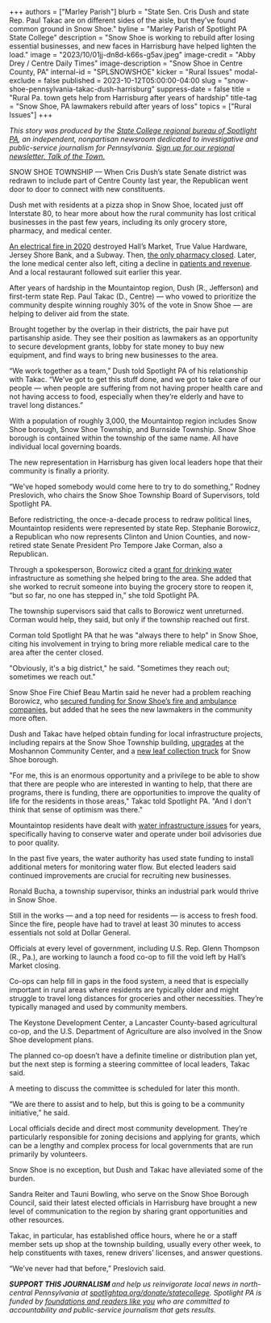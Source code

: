 +++
authors = ["Marley Parish"]
blurb = "State Sen. Cris Dush and state Rep. Paul Takac are on different sides of the aisle, but they’ve found common ground in Snow Shoe."
byline = "Marley Parish of Spotlight PA State College"
description = "Snow Shoe is working to rebuild after losing essential businesses, and new faces in Harrisburg have helped lighten the load."
image = "2023/10/01jj-dn8d-k66s-g5av.jpeg"
image-credit = "Abby Drey / Centre Daily Times"
image-description = "Snow Shoe in Centre County, PA"
internal-id = "SPLSNOWSHOE"
kicker = "Rural Issues"
modal-exclude = false
published = 2023-10-12T05:00:00-04:00
slug = "snow-shoe-pennsylvania-takac-dush-harrisburg"
suppress-date = false
title = "Rural Pa. town gets help from Harrisburg after years of hardship"
title-tag = "Snow Shoe, PA lawmakers rebuild after years of loss"
topics = ["Rural Issues"]
+++

<em>This story was produced by the </em><a href="https://www.spotlightpa.org/statecollege"><em>State College regional bureau of Spotlight PA</em></a><em>, an independent, nonpartisan newsroom dedicated to investigative and public-service journalism for Pennsylvania. </em><a href="https://www.spotlightpa.org/newsletters/talkofthetown"><em>Sign up for our regional newsletter, Talk of the Town.</em></a>

SNOW SHOE TOWNSHIP — When Cris Dush’s state Senate district was redrawn to include part of Centre County last year, the Republican went door to door to connect with new constituents.

Dush met with residents at a pizza shop in Snow Shoe, located just off Interstate 80, to hear more about how the rural community has lost critical businesses in the past few years, including its only grocery store, pharmacy, and medical center.

<a href="https://www.centredaily.com/news/local/community/article240615111.html">An electrical fire in 2020</a> destroyed Hall’s Market, True Value Hardware, Jersey Shore Bank, and a Subway. Then, <a href="https://www.centredaily.com/news/local/community/article272560399.html">the only pharmacy closed</a>. Later, the lone medical center also left, citing a decline in <a href="https://www.statecollege.com/articles/local-news/mountaintop-area-medical-center-to-close/">patients and revenue</a>. And a local restaurant followed suit earlier this year.

After years of hardship in the Mountaintop region, Dush (R., Jefferson) and first-term state Rep. Paul Takac (D., Centre) — who vowed to prioritize the community despite winning roughly 30% of the vote in Snow Shoe — are helping to deliver aid from the state.

Brought together by the overlap in their districts, the pair have put partisanship aside. They see their position as lawmakers as an opportunity to secure development grants, lobby for state money to buy new equipment, and find ways to bring new businesses to the area.

“We work together as a team,” Dush told Spotlight PA of his relationship with Takac. “We’ve got to get this stuff done, and we got to take care of our people — when people are suffering from not having proper health care and not having access to food, especially when they’re elderly and have to travel long distances.”

<script src="https://www.spotlightpa.org/embed.js" async></script><div data-spl-embed-version="1" data-spl-src="https://www.spotlightpa.org/embeds/newsletter/?cta=Sign%20up%20for%20our%20new%20regional%20newsletter%2C%20%3Cb%3ETalk%20of%20the%20Town%3C%2Fb%3E%2C%20and%20get%20all%20the%20news%20and%20notes%20from%20State%20College%20and%20north-central%20PA.&button=Sign%20Up%20Now&preselect=state_college&eyebrow=DON'T%20MISS%20A%20BEAT"></div>

With a population of roughly 3,000, the Mountaintop region includes Snow Shoe borough, Snow Shoe Township, and Burnside Township. Snow Shoe borough is contained within the township of the same name. All have individual local governing boards.

The new representation in Harrisburg has given local leaders hope that their community is finally a priority.

“We&#39;ve hoped somebody would come here to try to do something,” Rodney Preslovich, who chairs the Snow Shoe Township Board of Supervisors, told Spotlight PA.

Before redistricting, the once-a-decade process to redraw political lines, Mountaintop residents were represented by state Rep. Stephanie Borowicz, a Republican who now represents Clinton and Union Counties, and now-retired state Senate President Pro Tempore Jake Corman, also a Republican.

Through a spokesperson, Borowicz cited a <a href="https://www.repstephanie.com/News/15372/Press-Releases/Borowicz-Successfully-Secures-$125,000-to-Help-Restore-Safe-and-Clean-Water-to-Snow-Shoe-and-Surrounding-Areas---">grant for drinking water</a> infrastructure as something she helped bring to the area. She added that she worked to recruit someone into buying the grocery store to reopen it, “but so far, no one has stepped in,” she told Spotlight PA.

The township supervisors said that calls to Borowicz went unreturned. Corman would help, they said, but only if the township reached out first.

Corman told Spotlight PA that he was &#34;always there to help&#34; in Snow Shoe, citing his involvement in trying to bring more reliable medical care to the area after the center closed.

&#34;Obviously, it&#39;s a big district,&#34; he said. &#34;Sometimes they reach out; sometimes we reach out.&#34;

Snow Shoe Fire Chief Beau Martin said he never had a problem reaching Borowicz, who <a href="https://www.repstephanie.com/News/16336/Press-Releases/Borowicz-Confirms-More-Than-$275,200-Awarded-to-District-76-Volunteer-Fire-and-Ambulance-Companies-">secured funding for Snow Shoe’s fire and ambulance companies</a>, but added that he sees the new lawmakers in the community more often.

Dush and Takac have helped obtain funding for local infrastructure projects, including repairs at the Snow Shoe Township building, <a href="https://www.pahouse.com/takac/InTheNews/NewsRelease/?id=129196">upgrades</a> at the Moshannon Community Center, and a <a href="https://www.pahouse.com/takac/InTheNews/NewsRelease/?id=130752">new leaf collection truck</a> for Snow Shoe borough.

&#34;For me, this is an enormous opportunity and a privilege to be able to show that there are people who are interested in wanting to help, that there are programs, there is funding, there are opportunities to improve the quality of life for the residents in those areas,&#34; Takac told Spotlight PA. &#34;And I don&#39;t think that sense of optimism was there.&#34;

Mountaintop residents have dealt with <a href="https://www.centredaily.com/news/local/community/article223249185.html">water infrastructure issues</a> for years, specifically having to conserve water and operate under boil advisories due to poor quality.

In the past five years, the water authority has used state funding to install additional meters for monitoring water flow. But elected leaders said continued improvements are crucial for recruiting new businesses.

<script src="https://www.spotlightpa.org/embed.js" async></script><div data-spl-embed-version="1" data-spl-src="https://www.spotlightpa.org/embeds/donate/"></div>

Ronald Bucha, a township supervisor, thinks an industrial park would thrive in Snow Shoe.

Still in the works — and a top need for residents — is access to fresh food. Since the fire, people have had to travel at least 30 minutes to access essentials not sold at Dollar General.

Officials at every level of government, including U.S. Rep. Glenn Thompson (R., Pa.), are working to launch a food co-op to fill the void left by Hall’s Market closing.

Co-ops can help fill in gaps in the food system, a need that is especially important in rural areas where residents are typically older and might struggle to travel long distances for groceries and other necessities. They’re typically managed and used by community members.

The Keystone Development Center, a Lancaster County-based agricultural co-op, and the U.S. Department of Agriculture are also involved in the Snow Shoe development plans.

The planned co-op doesn’t have a definite timeline or distribution plan yet, but the next step is forming a steering committee of local leaders, Takac said.

A meeting to discuss the committee is scheduled for later this month.

“We are there to assist and to help, but this is going to be a community initiative,” he said.

Local officials decide and direct most community development. They’re particularly responsible for zoning decisions and applying for grants, which can be a lengthy and complex process for local governments that are run primarily by volunteers.

Snow Shoe is no exception, but Dush and Takac have alleviated some of the burden.

Sandra Reiter and Tauni Bowling, who serve on the Snow Shoe Borough Council, said their latest elected officials in Harrisburg have brought a new level of communication to the region by sharing grant opportunities and other resources.

Takac, in particular, has established office hours, where he or a staff member sets up shop at the township building, usually every other week, to help constituents with taxes, renew drivers’ licenses, and answer questions.

“We’ve never had that before,” Preslovich said.

<strong><em>SUPPORT THIS JOURNALISM </em></strong><em>and help us reinvigorate local news in north-central Pennsylvania at </em><a href="https://www.spotlightpa.org/donate/statecollege"><em>spotlightpa.org/donate/statecollege</em></a><em>. Spotlight PA is funded by </em><a href="https://www.spotlightpa.org/support"><em>foundations and readers like you</em></a><em> who are committed to accountability and public-service journalism that gets results.</em>

